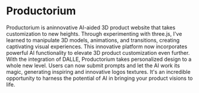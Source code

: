 # Productorium
 
Productorium is aninnovative AI-aided 3D product website that takes customization to new heights. Through experimenting with three.js, I've learned to manipulate 3D models, animations, and transitions, creating captivating visual experiences. This innovative platform now incorporates powerful AI functionality to elevate 3D product customization even further. With the integration of DALLE, Productorium takes personalized design to a whole new level. Users can now submit prompts and let the AI work its magic, generating inspiring and innovative logos textures. It's an incredible opportunity to harness the potential of AI in bringing your product visions to life.
